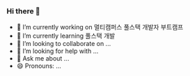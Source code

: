 ### Hi there 👋



- 🔭 I’m currently working on 멀티캠퍼스 풀스택 개발자 부트캠프
- 🌱 I’m currently learning 풀스택 개발
- 👯 I’m looking to collaborate on ...
- 🤔 I’m looking for help with ...
- 💬 Ask me about ...
- 😄 Pronouns: ...



